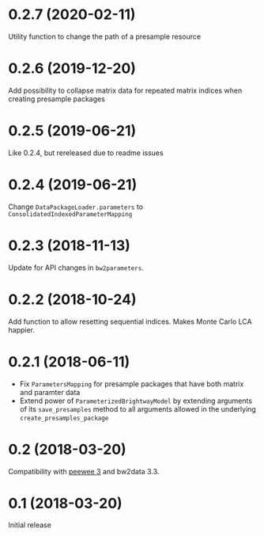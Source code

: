 # 0.2.7 (2020-02-11)

Utility function to change the path of a presample resource

# 0.2.6 (2019-12-20)

Add possibility to collapse matrix data for repeated matrix indices when creating presample packages  

# 0.2.5 (2019-06-21)

Like 0.2.4, but rereleased due to readme issues

# 0.2.4 (2019-06-21)

Change `DataPackageLoader.parameters` to `ConsolidatedIndexedParameterMapping`

# 0.2.3 (2018-11-13)

Update for API changes in `bw2parameters`.

# 0.2.2 (2018-10-24)

Add function to allow resetting sequential indices. Makes Monte Carlo LCA happier.

# 0.2.1 (2018-06-11)

* Fix `ParametersMapping` for presample packages that have both matrix and paramter data
* Extend power of `ParameterizedBrightwayModel` by extending arguments of its `save_presamples` method to all arguments allowed in the underlying `create_presamples_package`

# 0.2 (2018-03-20)

Compatibility with [peewee 3](http://docs.peewee-orm.com/en/latest/peewee/changes.html) and bw2data 3.3.

# 0.1 (2018-03-20)

Initial release
